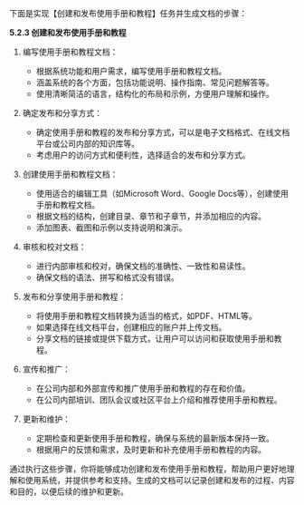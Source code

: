 下面是实现【创建和发布使用手册和教程】任务并生成文档的步骤：

**5.2.3 创建和发布使用手册和教程**

1. 编写使用手册和教程文档：

   - 根据系统功能和用户需求，编写使用手册和教程文档。
   - 涵盖系统的各个方面，包括功能说明、操作指南、常见问题解答等。
   - 使用清晰简洁的语言，结构化的布局和示例，方便用户理解和操作。

2. 确定发布和分享方式：

   - 确定使用手册和教程的发布和分享方式，可以是电子文档格式、在线文档平台或公司内部的知识库等。
   - 考虑用户的访问方式和便利性，选择适合的发布和分享方式。

3. 创建使用手册和教程文档：

   - 使用适合的编辑工具（如Microsoft Word、Google Docs等），创建使用手册和教程文档。
   - 根据文档的结构，创建目录、章节和子章节，并添加相应的内容。
   - 添加图表、截图和示例以支持说明和演示。

4. 审核和校对文档：

   - 进行内部审核和校对，确保文档的准确性、一致性和易读性。
   - 确保文档的语法、拼写和格式没有错误。

5. 发布和分享使用手册和教程：

   - 将使用手册和教程文档转换为适当的格式，如PDF、HTML等。
   - 如果选择在线文档平台，创建相应的账户并上传文档。
   - 分享文档的链接或提供下载方式，让用户可以访问和获取使用手册和教程。

6. 宣传和推广：

   - 在公司内部和外部宣传和推广使用手册和教程的存在和价值。
   - 在公司内部培训、团队会议或社区平台上介绍和推荐使用手册和教程。

7. 更新和维护：

   - 定期检查和更新使用手册和教程，确保与系统的最新版本保持一致。
   - 根据用户的反馈和需求，及时更新和补充使用手册和教程的内容。

通过执行这些步骤，你将能够成功创建和发布使用手册和教程，帮助用户更好地理解和使用系统，并提供参考和支持。生成的文档可以记录创建和发布的过程、内容和目的，以便后续的维护和更新。
